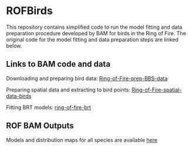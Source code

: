 
<!-- README.md is generated from README.Rmd. Please edit that file -->

# ROFBirds

This repository contains simplified code to run the model fitting and
data preparation procedure developed by BAM for birds in the Ring of
Fire. The original code for the model fitting and data preparation steps
are linked below.

## Links to BAM code and data

Downloading and preparing bird data:
[Ring-of-Fire-prep-BBS-data](https://drive.google.com/drive/folders/13boRwiTc-j5NDauky2fgQaR99xL1xFIq?usp=sharing)

Preparing spatial data and extracting to bird points:
[Ring-of-Fire-spatial-data-birds](https://drive.google.com/drive/folders/1YN8s3DBvIftf3q9o0SH-UMN0pHLLf02C?usp=sharing)

Fitting BRT models:
[ring-of-fire-brt](https://drive.google.com/drive/folders/1nCotZfYJeuPw1_PfZq9fBTOOeF4QdeaX?usp=sharing)

## ROF BAM Outputs

Models and distribution maps for all species are available
[here](https://borealbirds.github.io/ring-of-fire/)
